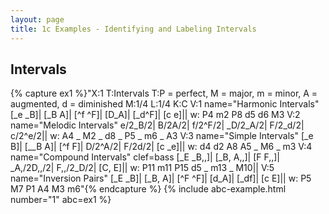 ```yaml
---
layout: page
title: 1c Examples - Identifying and Labeling Intervals
---
```


## Intervals

{% capture ex1 %}"X:1
T:Intervals
T:P = perfect, M = major, m = minor, A = augmented, d = diminished
M:1/4
L:1/4
K:C
V:1 name="Harmonic Intervals"
[_e _B]| [_B A]| [^f ^F]| [D_A]| [_d^F]| [c e]||
w: P4 m2 P8 d5 d6 M3
V:2 name="Melodic Intervals"
e/2_B/2| B/2A/2| f/2^F/2| _D/2_A/2| F/2_d/2| c/2^e/2||
w: A4 _ M2 _ d8 _ P5 _ m6 _ A3
V:3 name="Simple Intervals"
[_e B]| [__B A]| [^f F]| D/2^A/2| F/2d/2| [c _e]||
w: d4 d2 A8 A5 _ M6 _ m3
V:4 name="Compound Intervals" clef=bass
[_E _B,,]| [_B, A,,]| [F F,,]| _A,/2D,,/2| F,,/2_D/2| [C, E]||
w: P11 m11 P15 d5 _ m13 _ M10||
V:5 name="Inversion Pairs"
[_E _B]| [_B, A]| [^F ^F]| [d_A]| [_df]| [c E]||
w: P5 M7 P1 A4 M3 m6"{% endcapture %}
{% include abc-example.html number="1" abc=ex1 %}